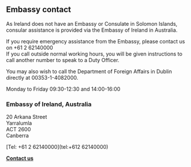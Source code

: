## Embassy contact

As Ireland does not have an Embassy or Consulate in Solomon Islands, consular assistance is provided via the Embassy of Ireland in Australia.

If you require emergency assistance from the Embassy, please contact us on +61 2 62140000  
If you call outside normal working hours, you will be given instructions to call another number to speak to a Duty Officer.

You may also wish to call the Department of Foreign Affairs in Dublin directly at 00353-1-4082000.

Monday to Friday 09:30-12:30 and 14:00-16:00

### Embassy of Ireland, Australia

20 Arkana Street   
Yarralumla   
ACT 2600   
Canberra

[Tel: +61 2 62140000](tel:+612 62140000)

[**Contact us**](/en/australia/canberra/contact/)